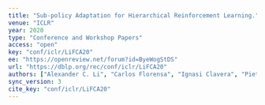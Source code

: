 ```yaml
---
title: "Sub-policy Adaptation for Hierarchical Reinforcement Learning."
venue: "ICLR"
year: 2020
type: "Conference and Workshop Papers"
access: "open"
key: "conf/iclr/LiFCA20"
ee: "https://openreview.net/forum?id=ByeWogStDS"
url: "https://dblp.org/rec/conf/iclr/LiFCA20"
authors: ["Alexander C. Li", "Carlos Florensa", "Ignasi Clavera", "Pieter Abbeel"]
sync_version: 3
cite_key: "conf/iclr/LiFCA20"
---
```

